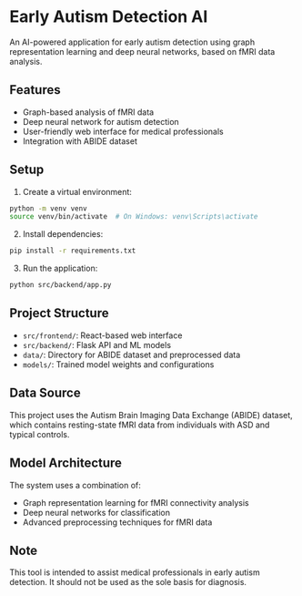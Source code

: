 # Early Autism Detection AI

An AI-powered application for early autism detection using graph representation learning and deep neural networks, based on fMRI data analysis.

## Features

- Graph-based analysis of fMRI data
- Deep neural network for autism detection
- User-friendly web interface for medical professionals
- Integration with ABIDE dataset

## Setup

1. Create a virtual environment:
```bash
python -m venv venv
source venv/bin/activate  # On Windows: venv\Scripts\activate
```

2. Install dependencies:
```bash
pip install -r requirements.txt
```

3. Run the application:
```bash
python src/backend/app.py
```

## Project Structure

- `src/frontend/`: React-based web interface
- `src/backend/`: Flask API and ML models
- `data/`: Directory for ABIDE dataset and preprocessed data
- `models/`: Trained model weights and configurations

## Data Source

This project uses the Autism Brain Imaging Data Exchange (ABIDE) dataset, which contains resting-state fMRI data from individuals with ASD and typical controls.

## Model Architecture

The system uses a combination of:
- Graph representation learning for fMRI connectivity analysis
- Deep neural networks for classification
- Advanced preprocessing techniques for fMRI data

## Note

This tool is intended to assist medical professionals in early autism detection. It should not be used as the sole basis for diagnosis.
